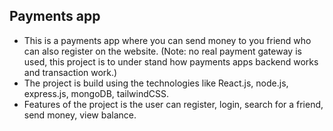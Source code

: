 ## Payments app
 - This is a payments app where you can send money to you friend
  who can also register on the website. (Note: no real payment
  gateway is used, this project is to under stand how payments apps
  backend works and transaction work.)
  - The project is build using the technologies like React.js, node.js,
  express.js, mongoDB, tailwindCSS.
  - Features of the project is the user can register, login, search for a
  friend, send money, view balance.
